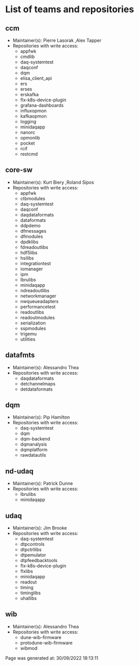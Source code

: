 # List of teams and repositories 


## ccm
* Maintainer(s): Pierre Lasorak ,Alex Tapper
* Repositories with write access:
  - appfwk
  - cmdlib
  - daq-systemtest
  - daqconf
  - dqm
  - elisa_client_api
  - ers
  - erses
  - erskafka
  - flx-k8s-device-plugin
  - grafana-dashboards
  - influxopmon
  - kafkaopmon
  - logging
  - minidaqapp
  - nanorc
  - opmonlib
  - pocket
  - rcif
  - restcmd

## core-sw
* Maintainer(s): Kurt Biery ,Roland Sipos
* Repositories with write access:
  - appfwk
  - ctbmodules
  - daq-systemtest
  - daqconf
  - daqdataformats
  - dataformats
  - ddpdemo
  - dfmessages
  - dfmodules
  - dpdklibs
  - fdreadoutlibs
  - hdf5libs
  - hsilibs
  - integrationtest
  - iomanager
  - ipm
  - lbrulibs
  - minidaqapp
  - ndreadoutlibs
  - networkmanager
  - nwqueueadapters
  - performancetest
  - readoutlibs
  - readoutmodules
  - serialization
  - sspmodules
  - trigemu
  - utilities

## datafmts
* Maintainer(s): Alessandro Thea
* Repositories with write access:
  - daqdataformats
  - detchannelmaps
  - detdataformats

## dqm
* Maintainer(s): Pip Hamilton
* Repositories with write access:
  - daq-systemtest
  - dqm
  - dqm-backend
  - dqmanalysis
  - dqmplatform
  - rawdatautils

## nd-udaq
* Maintainer(s): Patrick Dunne
* Repositories with write access:
  - lbrulibs
  - minidaqapp

## udaq
* Maintainer(s): Jim Brooke
* Repositories with write access:
  - daq-systemtest
  - dtpcontrols
  - dtpctrllibs
  - dtpemulator
  - dtpfeedbacktools
  - flx-k8s-device-plugin
  - flxlibs
  - minidaqapp
  - readout
  - timing
  - timinglibs
  - uhallibs

## wib
* Maintainer(s): Alessandro Thea
* Repositories with write access:
  - dune-wib-firmware
  - protodune-wib-firmware
  - wibmod


Page was generated at: 30/09/2022 18:13:11

